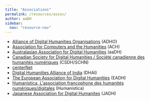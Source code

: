 ```yaml
---
title: "Associations"
permalink: /resources/assoc/
author: aaDH
sidebar:
  nav: "resource-nav"
---
```


- [Alliance of Digital Humanities Organisations](http://digitalhumanities.org/) (ADHO)
- [Association for Computers and the Humanities](http://www.ach.org/) (ACH)
- [Australasian Association for Digital Humanities](http://pandora.nla.gov.au/pan/129862/20161216-0002/aa-dh.org/index.html) (aaDH)
- [Canadian Society for Digital Humanities / Société canadienne des humanités numériques](http://csdh-schn.org/) (CSDH/SCHN)
- [centerNet](http://digitalhumanities.org/centernet/)
- [Digital Humanities Alliance of India](http://dhaindia.wordpress.com/) (DHAI)
- [The European Association for Digital Humanities](http://www.allc.org/) (EADH)
- [Humanistica, L'association francophone des humanités numériques/digitales](http://www.humanisti.ca/) (Humanistica)
- [Japanese Association for Digital Humanites](http://www.jadh.org/) (JADH)

